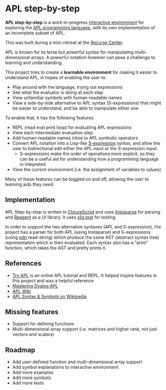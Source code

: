 # APL step-by-step

**APL step-by-step** is a work-in-progress [interactive environment](https://apl-steps.netlify.app) for exploring the [APL programming language](<https://en.wikipedia.org/wiki/APL_(programming_language)>), with its own implementation of an incomplete subset of APL.

This was built during a mini-retreat at the [Recurse Center](https://www.recurse.com/).

APL is known for its terse but powerful syntax for manipulating multi-dimensional arrays. A powerful notation however can pose a challenge to learning and understanding.

This project tries to create a **learnable environment** for making it easier to understand APL, in hopes of enabling the user to:

- Play around with the language, trying out expressions
- See what the evaluator is doing at each step
- View unfamiliar symbols with human-readable names
- View a side-by-side alternative to APL syntax (S-expressions) that might be easier to understand, and be able to manipulate either one

To enable that, it has the following features:

- REPL (read eval print loop) for evaluating APL expressions
- View each intermediate evaluation step
- Add human-readable names inline to APL symbolic operators
- Convert APL notation into a Lisp-like [S-expression](https://en.wikipedia.org/wiki/S-expression) syntax, and allow the user to bidirectional edit either the APL input or the S-expression input.
  - S-expressions make the order of operations more explicit, so they can be a useful aid for understanding how a programming language in intepreted
- View the current environment (i.e. the assignment of variables to values)

Many of these features can be toggled on and off, allowing the user to learning aids they need.

## Implementation

APL Step-by-step is written in [ClojureScript](https://clojurescript.org/) and uses [Instaparse](https://github.com/Engelberg/instaparse) for parsing and [Reagent](https://github.com/reagent-project/reagent) as a UI library. It uses [cljs.test](https://clojurescript.org/tools/testing) for testing.

In order to support the two alternative syntaxes (APL and S-expression), the project has a parser for both APL (using Instaparse) and S-expressions (using [edn](https://github.com/edn-format/edn) read-string) which produce the same AST (abstract syntax tree) representation which is then evaluated. Each syntax also has a "print" function, which takes the AST and pretty prints it.

## References

- [Try APL](https://tryapl.org/) is an online APL tutorial and REPL. It helped inspire features in this project and was a helpful reference
- [Mastering Dyalog APL](https://www.dyalog.com/uploads/documents/MasteringDyalogAPL.pdf)
- [APL Wiki](https://aplwiki.com/)
- [APL Syntax & Symbols on Wikipedia](https://en.wikipedia.org/wiki/APL_syntax_and_symbols)

## Missing features

- Support for defining functions
- Multi-dimensional array support (i.e. matrices and higher rank, not just vectors and scalars)

## Roadmap

- Add user-defined function and multi-dimensional array support
- Add symbol explanations to interactive environment
- Add more examples
- Add more symbols
- Add more tests
